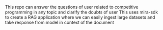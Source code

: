 This repo can answer the questions of user related to competitive programming in any topic and clarify the doubts of user 
This uses mira-sdk to create a RAG application where we can easily ingest large datasets and take response from model in context of the document